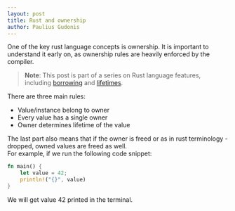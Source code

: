 ```yaml
---
layout: post
title: Rust and ownership
author: Paulius Gudonis
---
```

One of the key rust language concepts is ownership. It is important to understand it early on, as ownership rules are heavily enforced by the compiler.

> **Note**: This post is part of a series on Rust language features, including [borrowing]() and [lifetimes]().

There are three main rules:
* Value/instance belong to owner
* Every value has a single owner
* Owner determines lifetime of the value

The last part also means that if the owner is freed or as in rust terminology - dropped, owned values are freed as well.<br>
For example, if we run the following code snippet:

```rust
fn main() {
	let value = 42;
	println!("{}", value)
}
```

We will get value 42 printed in the terminal.